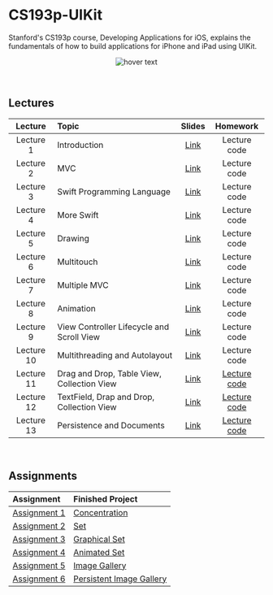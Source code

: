 # CS193p-UIKit
Stanford's CS193p course, Developing Applications for iOS, explains the fundamentals of how to build applications for iPhone and iPad using UIKit.
<p align="center">
  <img src="https://miro.medium.com/max/1200/1*UlybzoOkP5X87QLW7e7Hwg.png" title="hover text">
</p>

<br>

## Lectures
| Lecture     | Topic                                                 | Slides                                                                                                               | Homework          |
| :----:      | :---                                                  | :----:                                                                                                               | :----:            | 
| Lecture 1   | Introduction                                          | [Link](https://github.com/maksim-mitrofanov/CS193p-UIKit/blob/main/Lecture%20Slides/Lecture%201%20Slides.pdf)        | Lecture code      |
| Lecture 2   | MVC                                                   | [Link](https://github.com/maksim-mitrofanov/CS193p-UIKit/blob/main/Lecture%20Slides/Lecture%202%20Slides.pdf)        | Lecture code      |
| Lecture 3   | Swift Programming Language                            | [Link](https://github.com/maksim-mitrofanov/CS193p-UIKit/blob/main/Lecture%20Slides/Lecture%203%20Slides.pdf)        | Lecture code      |
| Lecture 4   | More Swift                                            | [Link](https://github.com/maksim-mitrofanov/CS193p-UIKit/blob/main/Lecture%20Slides/Lecture%204%20Slides.pdf)        | Lecture code      |
| Lecture 5   | Drawing                                               | [Link](https://github.com/maksim-mitrofanov/CS193p-UIKit/blob/main/Lecture%20Slides/Lecture%205%20Slides.pdf)        | Lecture code      |
| Lecture 6   | Multitouch                                            | [Link](https://github.com/maksim-mitrofanov/CS193p-UIKit/blob/main/Lecture%20Slides/Lecture%206%20Slides.pdf)        | Lecture code      |
| Lecture 7   | Multiple MVC                                          | [Link](https://github.com/maksim-mitrofanov/CS193p-UIKit/blob/main/Lecture%20Slides/Lecture%207%20Slides.pdf)        | Lecture code      |
| Lecture 8   | Animation                                             | [Link](https://github.com/maksim-mitrofanov/CS193p-UIKit/blob/main/Lecture%20Slides/Lecture%208%20Slides.pdf)        | Lecture code      |
| Lecture 9   | View Controller Lifecycle and Scroll View             | [Link](https://github.com/maksim-mitrofanov/CS193p-UIKit/blob/main/Lecture%20Slides/Lecture%209%20Slides.pdf)        | Lecture code      |
| Lecture 10  | Multithreading and Autolayout                         | [Link](https://github.com/maksim-mitrofanov/CS193p-UIKit/blob/main/Lecture%20Slides/Lecture%2010%20Slides.pdf)       | Lecture code      |
| Lecture 11  | Drag and Drop, Table View, Collection View            | [Link](https://github.com/maksim-mitrofanov/CS193p-UIKit/blob/main/Lecture%20Slides/Lecture%2011%20Slides.pdf)       | [Lecture code](https://github.com/maksim-mitrofanov/CS193p-UIKit/blob/main/Lecture%20Readmes/Lecture11_Readme.md)      |
| Lecture 12  | TextField, Drap and Drop, Collection View             | [Link](https://github.com/maksim-mitrofanov/CS193p-UIKit/blob/main/Lecture%20Slides/Lecture%2012%20Slides.pdf)       | [Lecture code](https://github.com/maksim-mitrofanov/CS193p-UIKit/blob/main/Lecture%20Readmes/Lecture12_Readme.md)      |
| Lecture 13  | Persistence and Documents                             | [Link](https://github.com/maksim-mitrofanov/CS193p-UIKit/blob/main/Lecture%20Slides/Lecture%2012%20Slides.pdf)       | [Lecture code](https://github.com/maksim-mitrofanov/CS193p-UIKit/blob/main/Lecture%20Readmes/Lecture13_Readme.md)      |
<br>

## Assignments
| Assignment                                                                                                                                                                       | Finished Project                                                                                 |
| :----                                                                                                                                                                            | :----                                                                                            |
| [Assignment 1](https://github.com/maksim-mitrofanov/CS193p-UIKit/blob/main/Programming%20Assignments/Programming%20Project%201_%20Concentration.pdf)                             | [Concentration](https://github.com/maksim-mitrofanov/CS193p-UIKit/tree/Assignment-1)             |
| [Assignment 2](https://github.com/maksim-mitrofanov/CS193p-UIKit/blob/main/Programming%20Assignments/Programming%20Project%202_%20Set.pdf)                                       | [Set](https://github.com/maksim-mitrofanov/CS193p-UIKit/tree/Assignment-2)                       |
| [Assignment 3](https://github.com/maksim-mitrofanov/CS193p-UIKit/blob/main/Programming%20Assignments/Programming%20Project%203_%20Graphical%20Set.pdf)                           | [Graphical Set](https://github.com/maksim-mitrofanov/CS193p-UIKit/tree/Assignment-3)             |    
| [Assignment 4](https://github.com/maksim-mitrofanov/CS193p-UIKit/blob/main/Programming%20Assignments/Programming%20Project%204_%20Animated%20Set.pdf)                            | [Animated Set](https://github.com/maksim-mitrofanov/CS193p-UIKit/tree/Assignment-4)              |
| [Assignment 5](https://github.com/maksim-mitrofanov/CS193p-UIKit/blob/main/Programming%20Assignments/Programming%20Project%205_%20Image%20Gallery.pdf)                           | [Image Gallery](https://github.com/maksim-mitrofanov/CS193p-UIKit/tree/Assignment-5)             |
| [Assignment 6](https://github.com/maksim-mitrofanov/CS193p-UIKit/blob/main/Programming%20Assignments/Programming%20Project%206_%20Persistent%20Image%20Gallery.pdf)              | [Persistent Image Gallery](https://github.com/maksim-mitrofanov/CS193p-UIKit/tree/Assignment-6)  |
